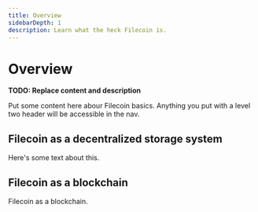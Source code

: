 ```yaml
---
title: Overview
sidebarDepth: 1
description: Learn what the heck Filecoin is.
---
```


# Overview

**TODO: Replace content and description**

Put some content here abour Filecoin basics. Anything you put with a level two header will be accessible in the nav.

## Filecoin as a decentralized storage system

Here's some text about this.

## Filecoin as a blockchain
Filecoin as a blockchain.

